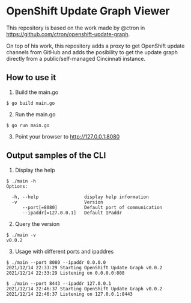 # OpenShift Update Graph Viewer

This repository is based on the work made by @ctron in https://github.com/ctron/openshift-update-graph.

On top of his work, this repository adds a proxy to get OpenShift update channels from GitHub and adds the posibility to get the update graph directly from a public/self-managed Cincinnati instance.

## How to use it

1. Build the main.go 
```
$ go build main.go 
```

2. Run the main.go
```
$ go run main.go 
```

3. Point your browser to http://127.0.0.1:8080


## Output samples of the CLI

1. Display the help
```
$ ./main -h
Options:

  -h, --help                 display help information
  -v                         Version
      --port[=8080]          Default port of communication
      --ipaddr[=127.0.0.1]   Default IPaddr
```
2. Query the version 
```
$ ./main -v
v0.0.2
```
3. Usage with different ports and ipaddres
```
$ ./main --port 8080 --ipaddr 0.0.0.0
2021/12/14 22:33:29 Starting OpenShift Update Graph v0.0.2
2021/12/14 22:33:29 Listening on 0.0.0.0:808

$ ./main --port 8443 --ipaddr 127.0.0.1
2021/12/14 22:46:37 Starting OpenShift Update Graph v0.0.2
2021/12/14 22:46:37 Listening on 127.0.0.1:8443
```
